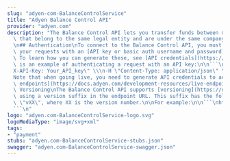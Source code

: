 ```yaml
---
slug: "adyen-com-BalanceControlService"
title: "Adyen Balance Control API"
provider: "adyen.com"
description: "The Balance Control API lets you transfer funds between merchant accounts\
  \ that belong to the same legal entity and are under the same company account.\n\
  \n## Authentication\nTo connect to the Balance Control API, you must authenticate\
  \ your requests with an [API key or basic auth username and password](https://docs.adyen.com/development-resources/api-authentication).\
  \ To learn how you can generate these, see [API credentials](https://docs.adyen.com/development-resources/api-credentials).Here\
  \ is an example of authenticating a request with an API key:\n\n```\ncurl\n-H \"\
  X-API-Key: Your_API_key\" \\\n-H \"Content-Type: application/json\" \\\n...\n```\n\
  Note that when going live, you need to generate API credentials to access the [live\
  \ endpoints](https://docs.adyen.com/development-resources/live-endpoints).\n\n##\
  \ Versioning\nThe Balance Control API supports [versioning](https://docs.adyen.com/development-resources/versioning)\
  \ using a version suffix in the endpoint URL. This suffix has the following format:\
  \ \"vXX\", where XX is the version number.\n\nFor example:\n\n```\nhttps://pal-test.adyen.com/pal/servlet/BalanceControl/v1/balanceTransfer\n\
  ```\n"
logo: "adyen.com-BalanceControlService-logo.svg"
logoMediaType: "image/svg+xml"
tags:
- "payment"
stubs: "adyen.com-BalanceControlService-stubs.json"
swagger: "adyen.com-BalanceControlService-swagger.json"
---
```


